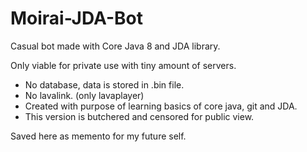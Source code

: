 # Moirai-JDA-Bot
Casual bot made with Core Java 8 and JDA library. 

Only viable for private use with tiny amount of servers.

- No database, data is stored in .bin file.
- No lavalink. (only lavaplayer)
- Created with purpose of learning basics of core java, git and JDA.
- This version is butchered and censored for public view.

Saved here as memento for my future self.
